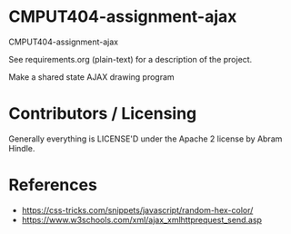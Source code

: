 CMPUT404-assignment-ajax
==============================

CMPUT404-assignment-ajax

See requirements.org (plain-text) for a description of the project.

Make a shared state AJAX drawing program

Contributors / Licensing
========================

Generally everything is LICENSE'D under the Apache 2 license by Abram Hindle.


References
==========
- https://css-tricks.com/snippets/javascript/random-hex-color/
- https://www.w3schools.com/xml/ajax_xmlhttprequest_send.asp
